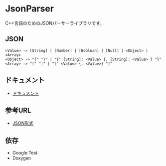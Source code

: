# JsonParser

C++言語のためのJSONパーサーライブラリです。

## JSON

```
<Value> -> [String] | [Number] | [Boolean] | [Null] | <Object> | <Array>
<Object> -> "{" "}" | "{" [String]: <Value> {, [String]: <Value> } "}"  
<Array> -> "[" "]" | "[" <Value> {, <Value>} "]"
```

## ドキュメント
- [ドキュメント]()

## 参考URL
- [JSON形式](https://www.tohoho-web.com/ex/json.html)

## 依存
- Google Test
- Doxygen
